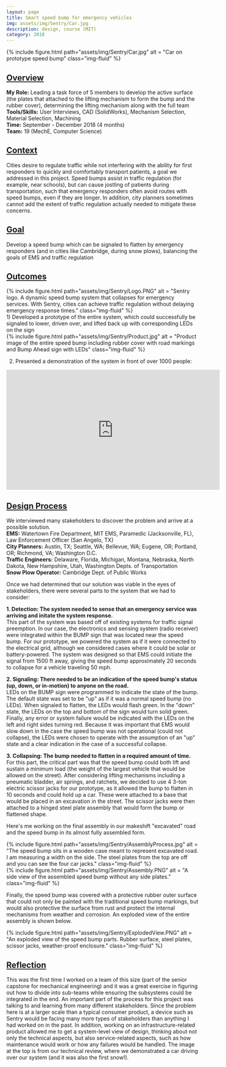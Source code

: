 ```yaml
---
layout: page
title: Smart speed bump for emergency vehicles
img: assets/img/Sentry/Car.jpg
description: design, course (MIT)
category: 2018
---
```

<div class="row">
    <div class="w-50 p-3" style="margin:auto">
        {% include figure.html path="assets/img/Sentry/Car.jpg" alt = "Car on prototype speed bump" class="img-fluid" %}
    </div>
</div>

## <u>Overview</u>
**My Role:** Leading a task force of 5 members to develop the active surface (the plates that attached to the lifting mechanism to form the bump and the rubber cover), determining the lifting mechanism along with the full team    
**Tools/Skills:** User Interviews, CAD (SolidWorks), Mechanism Selection, Material Selection, Machining  
**Time:** September - December 2018 (4 months)   
**Team:** 19 (MechE, Computer Science)

## <u>Context</u>
Cities desire to regulate traffic while not interfering with the ability for first responders to quickly and comfortably transport patients, a goal we addressed in this project. Speed bumps assist in traffic regulation (for example, near schools), but can cause jostling of patients during transportation, such that emergency responders often avoid routes with speed bumps, even if they are longer. In addition, city planners sometimes cannot add the extent of traffic regulation actually needed to mitigate these concerns. 

## <u>Goal</u>
Develop a speed bump which can be signaled to flatten by emergency responders (and in cities like Cambridge, during snow plows), balancing the goals of EMS and traffic regulation

## <u>Outcomes</u>
<div class="row">
    <div class="w-50 p-3" style="margin:auto">
        {% include figure.html path="assets/img/Sentry/Logo.PNG" alt = "Sentry logo. A dynamic speed bump system that collapses for emergency services. With Sentry, cities can achieve traffic regulation without delaying emergency response times." class="img-fluid" %}
    </div>
</div>
1) Developed a prototype of the entire system, which could successfully be signaled to lower, driven over, and lifted back up with corresponding LEDs on the sign
<div class="row">
    <div class="w-50 p-3" style="margin:auto">
        {% include figure.html path="assets/img/Sentry/Product.jpg" alt = "Product image of the entire speed bump including rubber cover with road markings and Bump Ahead sign with LEDs" class="img-fluid" %}
    </div>
</div>

2) Presented a demonstration of the system in front of over 1000 people:
<div align="center">
<iframe width="560" height="315" src="https://www.youtube.com/embed/tNz5Y4lebsY" frameborder="0" allow="accelerometer; autoplay; encrypted-media; gyroscope; picture-in-picture" allowfullscreen></iframe>
</div>

## <u>Design Process</u>
We interviewed many stakeholders to discover the problem and arrive at a possible solution.    
**EMS:** Watertown Fire Department, MIT EMS, Paramedic (Jacksonville, FL), Law Enforcement Officer (San Angelo, TX)  
**City Planners:** Austin, TX; Seattle, WA; Bellevue, WA; Eugene, OR; Portland, OR; Richmond, VA; Washington D.C.  
**Traffic Engineers:** Delaware, Florida, Michigan, Montana, Nebraska, North Dakota, New Hampshire, Utah, Washington Depts. of Transportation  
**Snow Plow Operator:** Cambridge Dept. of Public Works

Once we had determined that our solution was viable in the eyes of stakeholders, there were several parts to the system that we had to consider:  

**1. Detection: The system needed to sense that an emergency service was arriving and initate the system response.**  
This part of the system was based off of existing systems for traffic signal preemption. In our case, the electronics and sensing system (radio receiver) were integrated within the BUMP sign that was located near the speed bump. For our prototype, we powered the system as if it were connected to the electrical grid, although we considered cases where it could be solar or battery-powered. The system was designed so that EMS could initiate the signal from 1500 ft away, giving the speed bump approximately 20 seconds to collapse for a vehicle traveling 50 mph.    

**2. Signaling: There needed to be an indication of the speed bump's status (up, down, or in-motion) to anyone on the road.**  
LEDs on the BUMP sign were programmed to indicate the state of the bump. The default state was set to be "up" as if it was a normal speed bump (no LEDs). When signaled to flatten, the LEDs would flash green. In the "down" state, the LEDs on the top and bottom of the sign would turn solid green. Finally, any error or system failure would be indicated with the LEDs on the left and right sides turning red. Because it was important that EMS would slow down in the case the speed bump was not operational (could not collapse), the LEDs were chosen to operate with the assumption of an "up" state and a clear indication in the case of a successful collapse.   

**3. Collapsing: The bump needed to flatten in a required amount of time.**    
For this part, the critical part was that the speed bump could both lift and sustain a minimum load (the weight of the largest vehicle that would be allowed on the street). After considering lifting mechanisms including a pneumatic bladder, air springs, and ratchets, we decided to use 4 3-ton electric scissor jacks for our prototype, as it allowed the bump to flatten in 10 seconds and could hold up a car. These were attached to a base that would be placed in an excavation in the street. The scissor jacks were then attached to a hinged steel plate assembly that would form the bump or flattened shape.

Here's me working on the final assembly in our makeshift "excavated" road and the speed bump in its almost fully assembled form.
<div class="row justify-content-sm-center">
    <div class="col-sm-8 mt-3 mt-md-0">
        {% include figure.html path="assets/img/Sentry/AssemblyProcess.jpg" alt = "The speed bump sits in a wooden case meant to represent excavated road. I am measuring a width on the side. The steel plates from the top are off and you can see the four car jacks." class="img-fluid" %}
    </div>
    <div class="col-sm-4 mt-3 mt-md-0">
        {% include figure.html path="assets/img/Sentry/Assembly.PNG" alt = "A side view of the assembled speed bump without any side plates." class="img-fluid" %}
    </div>
</div>

Finally, the speed bump was covered with a protective rubber outer surface that could not only be painted with the traditional speed bump markings, but would also protective the surface from rust and protect the internal mechanisms from weather and corrosion. An exploded view of the entire assembly is shown below.
<div class="row">
    <div class="col-sm mt-3 mt-md-0">
        {% include figure.html path="assets/img/Sentry/ExplodedView.PNG" alt = "An exploded view of the speed bump parts. Rubber surface, steel plates, scissor jacks, weather-proof enclosure." class="img-fluid" %}
    </div>
</div>

## <u>Reflection</u>
This was the first time I worked on a team of this size (part of the senior capstone for mechanical engineering) and it was a great exercise in figuring out how to divide into sub-teams while ensuring the subsystems could be integrated in the end. An important part of the 
process for this project was talking to and learning from many different stakeholders. Since the problem here is at a larger scale than a typical consumer product, a device such as Sentry would be facing  many more types of stakeholders than anything I had worked on in the past. In addition, working on an infrastructure-related product allowed me to get a system-level view of design, thinking about not only the technical aspects, but also service-related aspects, such as how maintenance would work or how any failures would be handled. The image at the top is from our technical review, where we demonstrated a car driving over our system (and it was also the first snow!).

